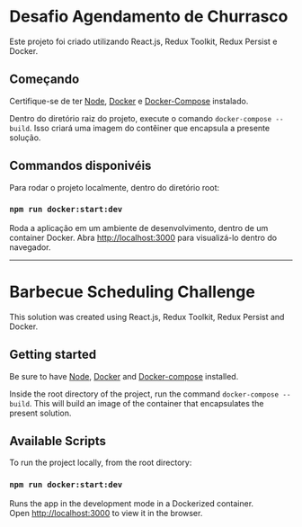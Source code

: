 # Desafio Agendamento de Churrasco

Este projeto foi criado utilizando React.js, Redux Toolkit, Redux Persist e Docker.

## Começando

Certifique-se de ter [Node](https://nodejs.org/), [Docker](https://www.docker.com/) e [Docker-Compose](https://docs.docker.com/compose/) instalado.

Dentro do diretório raiz do projeto, execute o comando `docker-compose --build`. Isso criará uma imagem do contêiner que encapsula a presente solução.

## Commandos disponivéis

Para rodar o projeto localmente, dentro do diretório root:

### `npm run docker:start:dev`

Roda a aplicação em um ambiente de desenvolvimento, dentro de um container Docker.
Abra [http://localhost:3000](http://localhost:3000) para visualizá-lo dentro do navegador.

<hr />

# Barbecue Scheduling Challenge

This solution was created using React.js, Redux Toolkit, Redux Persist and Docker.

## Getting started

Be sure to have [Node](https://nodejs.org/), [Docker](https://www.docker.com/) and [Docker-compose](https://docs.docker.com/compose/) installed.

Inside the root directory of the project, run the command `docker-compose --build`. This will build an image of the container that encapsulates the present solution.

## Available Scripts

To run the project locally, from the root directory:

### `npm run docker:start:dev`

Runs the app in the development mode in a Dockerized container.\
Open [http://localhost:3000](http://localhost:3000) to view it in the browser.